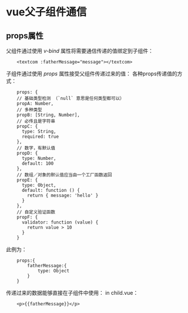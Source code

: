 # vue父子组件通信

## props属性

父组件通过使用 *v-bind* 属性将需要通信传递的值绑定到子组件：
```
    <textcom :fatherMessage="message"></textcom>
```
子组件通过使用 *props* 属性接受父组件传递过来的值：
各种props传递值的方式：
```
    props: {
    // 基础类型检测 （`null` 意思是任何类型都可以）
    propA: Number,
    // 多种类型
    propB: [String, Number],
    // 必传且是字符串
    propC: {
      type: String,
      required: true
    },
    // 数字，有默认值
    propD: {
      type: Number,
      default: 100
    },
    // 数组／对象的默认值应当由一个工厂函数返回
    propE: {
      type: Object,
      default: function () {
        return { message: 'hello' }
      }
    },
    // 自定义验证函数
    propF: {
      validator: function (value) {
        return value > 10
      }
    }
```
此例为：
```
    props:{
        fatherMessage:{
            type: Object
        }
    }
```
传递过来的数据能够直接在子组件中使用：
in child.vue：
```
    <p>{{fatherMessage}}</p>
```
